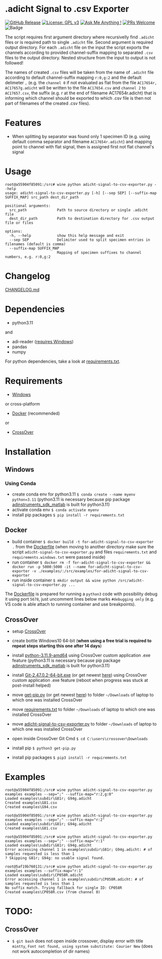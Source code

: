 # .adicht Signal to .csv Exporter

[![GitHub Release](https://img.shields.io/github/release/science-open/adicht-signal-to-csv-exporter.svg?style=flat)](https://github.com/SCIENCE-OPEN/adicht-signal-to-csv-exporter/releases)
[![License: GPL v3](https://img.shields.io/badge/License-GPLv3-blue.svg)](https://www.gnu.org/licenses/old-licenses/gpl-3.0.en.html)
[![Ask Me Anything !](https://img.shields.io/badge/Ask%20about-anything-1abc9c.svg)](https://github.com/adicht-signal-to-csv-exporter/adicht-signal-to-csv-exporter/issues/new/choose)
[![PRs Welcome](https://img.shields.io/badge/PRs-welcome-brightgreen.svg?style=flat-square)](http://makeapullrequest.com)
![Badge](https://hitscounter.dev/api/hit?url=https%3A%2F%2Fgithubcom%2Fscience-open%2Fadicht-signal-to-csv-exporter&label=Visitors&icon=suit-heart-fill&color=%23e35d6a)

The script requires first argument directory where recursivelly find `.adicht` files or is required path to single `.adicht` file. Second argument is required output directory. For each `.adicht` file on the input the script exports the channels according to provided channel-suffix mapping to separated `.csv` files to the output directory. Nested structure from the input to output is not followed!

The names of created `.csv` files will be taken from the name of `.adicht` file according to default channel-suffix mapping `r:0,g:2` and the default delimeter `,` (e.g. the `channel 0` if not evaluated as flat from the file `AC17654r, AC17657g.adicht` will be written to the file `AC17654.csv` and `channel 2` to `AC17657.csv`, the suffix (e.g. r at the end of filename AC17654r.adicht) that is informing which channel should be exported to which .csv file is then not part of filenames of the created .csv files).

# Features

- When splitting by separator was found only 1 specimen ID (e.g. using default comma separator and filename `AC17654r.adicht`) and mapping point to channel with flat signal, then is assigned first not flat channel's signal

# Usage

```
root@a55904f85091:/src# wine python adicht-signal-to-csv-exporter.py --help
usage: adicht-signal-to-csv-exporter.py [-h] [--sep SEP] [--suffix-map SUFFIX_MAP] src_path dest_dir_path

positional arguments:
  src_path              Path to source directory or single .adicht file
  dest_dir_path         Path to destination directory for .csv output file or files

options:
  -h, --help            show this help message and exit
  --sep SEP             Delimiter used to split specimen entries in filenames (default is comma)
  --suffix-map SUFFIX_MAP
                        Mapping of specimen suffixes to channel numbers, e.g. r:0,g:2
```

# Changelog

[CHANGELOG.md](CHANGELOG.md)

# Dependencies

- python3.11

and

- adi-reader ([requires Windows](https://github.com/JimHokanson/adinstruments_sdk_python/issues/3))
- pandas
- numpy

For python dependencies, take a look at [requirements.txt](requirements.txt).

# Requirements

- [Windows](#Windows)

or cross-platform

- [Docker](#Docker) (recommended)

or

- [CrossOver](#CrossOver)

# Installation

## Windows

### Using Conda

- create conda env for python3.11 `$ conda create --name myenv python=3.11` (python3.11 is necessary because pip package [adinstruments_sdk_matlab](https://github.com/JimHokanson/adinstruments_sdk_matlab) is built for python3.11)
- activate conda env `$ conda activate myenv`
- install pip packages `$ pip install -r requirements.txt`

## Docker

- build container `$ docker build -t for-adicht-signal-to-csv-exporter .` from the [Dockerfile](Dockerfile) (when moving to another directory make sure the script `adicht-signal-to-csv-exporter.py` and files `requirements.txt` and `requirements.windows.txt` were passed inside)
- run container `$ docker rm -f for-adicht-signal-to-csv-exporter && docker run -p 5000:5000 -it --name for-adicht-signal-to-csv-exporter -v ./examples/:/src/examples/for-adicht-signal-to-csv-exporter`
- run inside container `$ mkdir output && wine python /src/adicht-signal-to-csv-exporter.py ...`

The [Dockerfile](Dockerfile) is prepared for running a `python3` code with possibility debug it using port `5678`, just uncomment lines below marks `#debugging only` (e.g. VS code is able attach to running container and use breakpoints).

## CrossOver

- setup [CrossOver](https://www.codeweavers.com/crossover)
- create bottle Windows10 64-bit (**when using a free trial is required to repeat steps starting this one after 14 days**)
- install [python-3.11.9-amd64](python-3.11.9-amd64.exe) using CrossOver custom application .exe feature (python3.11 is necessary because pip package [adinstruments_sdk_matlab](https://github.com/JimHokanson/adinstruments_sdk_matlab) is built for python3.11)
- install [Git-2.47.0.2-64-bit.exe](Git-2.47.0.2-64-bit.exe) (or get newest [here](https://git-scm.com/downloads/win)) using CrossOver custom application .exe feature (reboot when progress was stuck at post-install helped)

- move [get-pip.py](get-pip.py) (or get newest [here](https://bootstrap.pypa.io/get-pip.py)) to folder `~/Downloads` of laptop to which one was installed CrossOver
- move [requirements.txt](requirements.txt) to folder `~/Downloads` of laptop to which one was installed CrossOver
- move [adicht-signal-to-csv-exporter.py](adicht-signal-to-csv-exporter.py) to folder `~/Downloads` of laptop to which one was installed CrossOver

- open inside CrossOver Git Cmd `$ cd C:\users\crossover\Downloads`
- install pip `$ python3 get-pip.py`
- install pip packages `$ pip3 install -r requirements.txt`

# Examples

```
root@a55904f85091:/src# wine python adicht-signal-to-csv-exporter.py examples examples --sep=";" --suffix-map="r:2,g:0"
Loaded examples\subdir\G81r; G94g.adicht
Created examples\G81.csv
Created examples\G94.csv

root@a55904f85091:/src# wine python adicht-signal-to-csv-exporter.py examples examples --sep=";" --suffix-map="r:2"
Loaded examples\subdir\G81r; G94g.adicht
Created examples\G81.csv

root@a55904f85091:/src# wine python adicht-signal-to-csv-exporter.py examples examples --sep=";" --suffix-map="r:1"
Loaded examples\subdir\G81r; G94g.adicht
Error accessing channel 1 in examples\subdir\G81r; G94g.adicht: # of samples requested is less than 1
? Skipping G81r; G94g: no usable signal found.

root@5af19b760131:/src# wine python adicht-signal-to-csv-exporter.py examples examples --suffix-map="r:1"
Loaded examples\subdir\CP058R.adicht
Error accessing channel 1 in examples\subdir\CP058R.adicht: # of samples requested is less than 1
No suffix match. Trying fallback for single ID: CP058R
Created examples\CP058R.csv (from channel 0)
```

# TODO:

## CrossOver

- `$ git bash` does not open inside crossover, display error with title `mintty`, `Font not found, using system substitute: Courier New` (does not work autocompletion of dir names)
